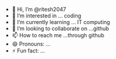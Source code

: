 - 👋 Hi, I’m @ritesh2047
- 👀 I’m interested in ... coding
- 🌱 I’m currently learning ... IT computing
- 💞️ I’m looking to collaborate on ...github
- 📫 How to reach me ...through github
- 😄 Pronouns: ...
- ⚡ Fun fact: ...

<!---
ritesh2047/ritesh2047 is a ✨ special ✨ repository because its `README.md` (this file) appears on your GitHub profile.
You can click the Preview link to take a look at your changes.
--->
